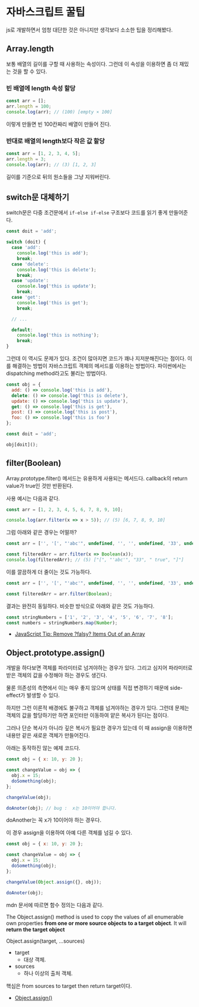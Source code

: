 # 자바스크립트 꿀팁

js로 개발하면서 엄청 대단한 것은 아니지만 생각보다 소소한 팁을 정리해봤다.

## Array.length

보통 배열의 길이를 구할 때 사용하는 속성이다. 그런데 이 속성을 이용하면 좀 더 재밌는 것을 할 수 있다.

### 빈 배열에 length 속성 할당

```js
const arr = [];
arr.length = 100;
console.log(arr); // (100) [empty × 100]
```

이렇게 만들면 빈 100칸짜리 배열이 만들어 진다.

### 반대로 배열의 length보다 작은 값 할당

```js
const arr = [1, 2, 3, 4, 5];
arr.length = 3;
console.log(arr); // (3) [1, 2, 3]
```

길이를 기준으로 뒤의 원소들을 그냥 지워버린다.

## switch문 대체하기

switch문은 다중 조건문에서 `if-else if-else` 구조보다 코드를 읽기 좋게 만들어준다.

```js
const doit = 'add';

switch (doit) {
  case 'add':
    console.log('this is add');
    break;
  case 'delete':
    console.log('this is delete');
    break;
  case 'update':
    console.log('this is update');
    break;
  case 'get':
    console.log('this is get');
    break;

  // ...

  default:
    console.log('this is nothing');
    break;
}
```

그런데 이 역시도 문제가 있다. 조건이 많아지면 코드가 꽤나 지저분해진다는 점이다. 이를 해결하는 방법이 자바스크립트 객체의 메서드를 이용하는 방법이다. 파이썬에서는 dispatching method라고도 불리는 방법이다.

```js
const obj = {
  add: () => console.log('this is add'),
  delete: () => console.log('this is delete'),
  update: () => console.log('this is update'),
  get: () => console.log('this is get'),
  post: () => console.log('this is post'),
  foo: () => console.log('this is foo')
};

const doit = 'add';

obj[doit]();
```

## filter(Boolean)

Array.prototype.filter() 메서드는 유용하게 사용되는 메서드다. callback의 return value가 true인 것만 반환된다.

사용 예시는 다음과 같다.

```js
const arr = [1, 2, 3, 4, 5, 6, 7, 8, 9, 10];

console.log(arr.filter(x => x > 5)); // (5) [6, 7, 8, 9, 10]
```

그럼 아래와 같은 경우는 어떨까?

```js
const arr = ['', '[', "'abc'", undefined, '', '', undefined, '33', undefined, ' true', ']', ''];

const filteredArr = arr.filter(x => Boolean(x));
console.log(filteredArr); // (5) ["[", "'abc'", "33", " true", "]"]
```

이를 깔끔하게 더 줄이는 것도 가능하다.

```js
const arr = ['', '[', "'abc'", undefined, '', '', undefined, '33', undefined, ' true', ']', ''];

const filteredArr = arr.filter(Boolean);
```

결과는 완전히 동일하다. 비슷한 방식으로 아래와 같은 것도 가능하다.

```js
const stringNumbers = ['1', '2', '3', '4', '5', '6', '7', '8'];
const numbers = stringNumbers.map(Number);
```

- [JavaScript Tip: Remove ?falsy? Items Out of an Array](http://www.devign.me/javascript-tip-remove-falsy-items-out-of-an-array)

## Object.prototype.assign()

개발을 하다보면 객체를 파라미터로 넘겨야하는 경우가 있다. 그리고 심지어 파라미터로 받은 객체의 값을 수정해야 하는 경우도 생긴다.

물론 의존성의 측면에서 이는 매우 좋지 않으며 상태를 직접 변경하기 때문에 side-effect가 발생할 수 있다.

하지만 그런 이론적 배경에도 불구하고 객체를 넘겨야하는 경우가 있다. 그런데 문제는 객체의 값을 할당하기만 하면 포인터만 이동하여 얕은 복사가 된다는 점이다.

그러나 단순 복사가 아니라 깊은 복사가 필요한 경우가 있는데 이 때 assign을 이용하면 내용만 같은 새로운 객체가 만들어진다.

아래는 동작하진 않는 예제 코드다.

```js
const obj = { x: 10, y: 20 };

const changeValue = obj => {
  obj.x = 15;
  doSomething(obj);
};

changeValue(obj);

doAnoter(obj); // bug :  x는 10이어야 합니다.
```

doAnother는 꼭 x가 10이어야 하는 경우다.

이 경우 assign을 이용하여 아예 다른 객체를 넘길 수 있다.

```js
const obj = { x: 10, y: 20 };

const changeValue = obj => {
  obj.x = 15;
  doSomething(obj);
};

changeValue(Object.assign({}, obj));

doAnoter(obj);
```

mdn 문서에 따르면 함수 정의는 다음과 같다.

The Object.assign() method is used to copy the values of all enumerable own properties **from one or more source objects** **to a target object**. It will **return the target object**

Object.assign(target, ...sources)

- target
  - 대상 객체.
- sources
  - 하나 이상의 출처 객체.

핵심은 from sources to target then return target이다.

- [Object​.assign()](https://developer.mozilla.org/en-US/docs/Web/JavaScript/Reference/Global_Objects/Object/assign)
